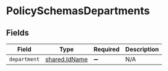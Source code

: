 # PolicySchemasDepartments


## Fields

| Field                                          | Type                                           | Required                                       | Description                                    |
| ---------------------------------------------- | ---------------------------------------------- | ---------------------------------------------- | ---------------------------------------------- |
| `department`                                   | [shared.IdName](../../models/shared/idname.md) | :heavy_minus_sign:                             | N/A                                            |
